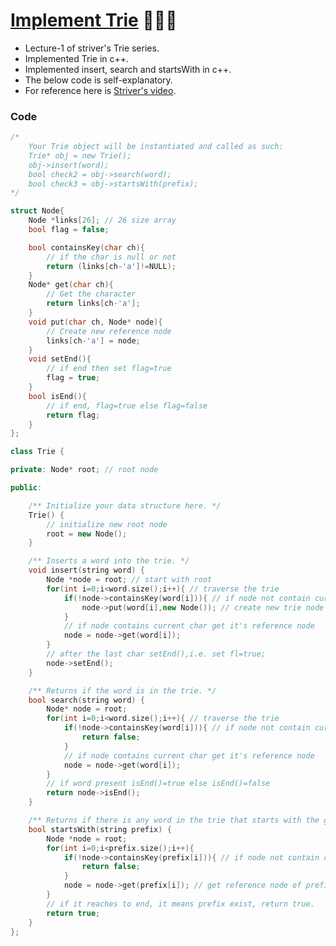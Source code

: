 # [Implement Trie](https://www.codingninjas.com/codestudio/problems/implement-trie_631356?utm_source=youtube&utm_medium=affiliate&utm_campaign=striver_tries_videos&leftPanelTab=0) 🌟🌟🌟

-   Lecture-1 of striver's Trie series.
-   Implemented Trie in c++.
-   Implemented insert, search and startsWith in c++.
-   The below code is self-explanatory.
-   For reference here is [Striver's video](https://www.youtube.com/watch?v=dBGUmUQhjaM).

### Code

```cpp
/*
    Your Trie object will be instantiated and called as such:
    Trie* obj = new Trie();
    obj->insert(word);
    bool check2 = obj->search(word);
    bool check3 = obj->startsWith(prefix);
*/

struct Node{
    Node *links[26]; // 26 size array
    bool flag = false;

    bool containsKey(char ch){
        // if the char is null or not
        return (links[ch-'a']!=NULL);
    }
    Node* get(char ch){
        // Get the character
        return links[ch-'a'];
    }
    void put(char ch, Node* node){
        // Create new reference node
        links[ch-'a'] = node;
    }
    void setEnd(){
        // if end then set flag=true
        flag = true;
    }
    bool isEnd(){
        // if end, flag=true else flag=false
        return flag;
    }
};

class Trie {

private: Node* root; // root node

public:

    /** Initialize your data structure here. */
    Trie() {
        // initialize new root node
		root = new Node();
    }

    /** Inserts a word into the trie. */
    void insert(string word) {
		Node *node = root; // start with root
        for(int i=0;i<word.size();i++){ // traverse the trie
            if(!node->containsKey(word[i])){ // if node not contain current char
                node->put(word[i],new Node()); // create new trie node
            }
            // if node contains current char get it's reference node
            node = node->get(word[i]);
        }
        // after the last char setEnd(),i.e. set fl=true;
        node->setEnd();
    }

    /** Returns if the word is in the trie. */
    bool search(string word) {
		Node* node = root;
        for(int i=0;i<word.size();i++){ // traverse the trie
            if(!node->containsKey(word[i])){ // if node not contain current char
				return false;
            }
            // if node contains current char get it's reference node
            node = node->get(word[i]);
        }
        // if word present isEnd()=true else isEnd()=false
        return node->isEnd();
    }

    /** Returns if there is any word in the trie that starts with the given prefix. */
    bool startsWith(string prefix) {
		Node *node = root;
        for(int i=0;i<prefix.size();i++){
            if(!node->containsKey(prefix[i])){ // if node not contain current char
				return false;
            }
            node = node->get(prefix[i]); // get reference node of prefix[i]
        }
        // if it reaches to end, it means prefix exist, return true.
        return true;
    }
};
```
